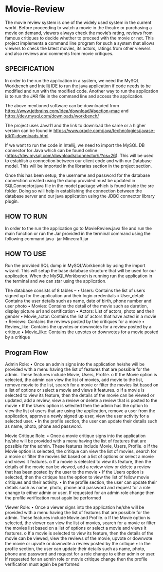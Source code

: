 # Movie-Review
The movie review system is one of the widely used system in the current world. Before proceeding to watch a movie in the theatre or purchasing a movie on demand, viewers always check the movie’s rating, reviews from famous critiques to decide whether to proceed with the movie or not. This project implements a command line program for such a system that allows viewers to check the latest movies, its actors, ratings from other viewers and also reviews and comments from movie critiques.

## SPECIFICATION
In order to the run the application in a system, we need the MySQL Workbench and Intellij IDE to run the java application if code needs to be modified and run with the modified code. Another way to run the application is to run the JAR file in the command line and access the application. 

The above mentioned software can be downloaded from https://www.jetbrains.com/idea/download/#section=mac and
https://dev.mysql.com/downloads/workbench/

The project uses Java11 and the link to download the same or a higher version can be found in https://www.oracle.com/java/technologies/javase-jdk11-downloads.html

If we want to run the code in Intellij, we need to import the MySQL DB connector for Java which can be found online (https://dev.mysql.com/downloads/connector/j/?os=26). This will be used to establish a connection between our client code and with our Database model. This will be imported in the libraries section in the project section.

Once this has been setup, the username and password for the database connection created using the dump provided must be updated in SQLConnector.java file in the model package which is found inside the src folder. Doing so will help in establishing the connection between the database server and our java application using the JDBC connector library plugin.

## HOW TO RUN
In order to the run the application go to MovieReview.java file and run the main function or run the Jar provided in the terminal command using the following command
				java -jar Minecraft.jar
 
## HOW TO USE
Run the provided SQL dump in MySQLWorkbench by using the import wizard. This will setup the base database structure that will be used for our application.
When the MySQLWorkbench is running run the application in the terminal and we can star using the application.

The database consists of 8 tables –
•	Users: Contains the list of users signed up for the application and their login credentials
•	User_detail: Contains the user details such as name, date of birth, phone number and user photo
•	Movies: Contains the detail of the movie such as duration, display picture url and certification
•	Actors: List of actors, photo and their gender
•	Movie_actor: Contains the list of actors that have acted in a movie
•	Reviews: Contains the reviews posted by the critiques for a movie
•	Review_like: Contains the upvotes or downvotes for a review posted by a critique
•	Movie_like: Contains the upvotes or downvotes for a movie posted by a critique

## Program Flow

Admin Role:
•	Once an admin signs into the application he/she will be provided with a menu having the list of features that are possible for the admin. These features include Movie, Users, Profile. 
o	If the Movie option is selected, the admin can view the list of movies, add movie to the list, remove movie to the list, search for a movie or filter the movies list based on a list of options or select a movie and views it features.
o	If a movie is selected to view its feature, then the details of the movie can be viewed or updated, add a review, view a review or delete a review that is posted to the movie
•	If the Users option is selected then the admin has the option to view the list of users that are using the application, remove a user from the application, approve a newly signed up user, view the user activity for a selected user.
•	In the profile section, the user can update their details such as name, photo, phone and password.

Movie Critique Role:
•	Once a movie critique signs into the application he/she will be provided with a menu having the list of features that are possible for the admin. These features include Movie, Users, Profile. 
o	If the Movie option is selected, the critique can view the list of movies, search for a movie or filter the movies list based on a list of options or select a movie and views it features.
o	If a movie is selected to view its feature, then the details of the movie can be viewed, add a review view or delete a review that has been posted by the user to the movie
•	If the Users option is selected, then the critique has the option to view the list of fellow movie critiques and their activity.
•	In the profile section, the user can update their details such as name, photo, phone and password and request for a role change to either admin or user. If requested for an admin role change then the profile verification must again be performed

Viewer Role:
•	Once a viewer signs into the application he/she will be provided with a menu having the list of features that are possible for the admin. These features include Movie and Profile. 
o	If the Movie option is selected, the viewer can view the list of movies, search for a movie or filter the movies list based on a list of options or select a movie and views it features.
o	If a movie is selected to view its feature, then the details of the movie can be viewed, view the reviews of the movie, upvote or downvote the movie or upvote or downvote a review posted by the critique
•	In the profile section, the user can update their details such as name, photo, phone and password and request for a role change to either admin or user. If requested for an admin role or movie critique change then the profile verification must again be performed

